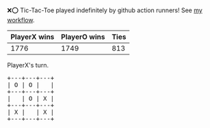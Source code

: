 :x::o: Tic-Tac-Toe played indefinitely by github action runners! See [my workflow](.github/workflows/play.yaml).

|PlayerX wins|PlayerO wins|Ties|
|-|-|-|
|1776|1749|813|

PlayerX's turn.

<pre>
+---+---+---+
| O | O |   |
+---+---+---+
|   | O | X |
+---+---+---+
| X |   | X |
+---+---+---+
</pre>